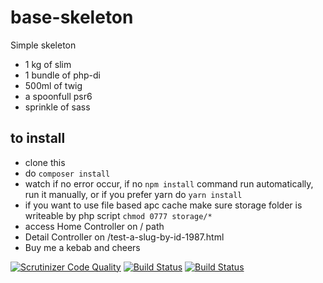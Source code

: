 # base-skeleton
Simple skeleton

* 1 kg of slim
* 1 bundle of php-di
* 500ml of twig 
* a spoonfull psr6
* sprinkle of sass

## to install

* clone this
* do `composer install`
* watch if no error occur, if no `npm install` command run automatically, run it manually, or if you prefer yarn do `yarn install`
* if you want to use file based apc cache make sure storage folder is writeable by php script `chmod 0777 storage/*`
* access Home Controller on / path
* Detail Controller on /test-a-slug-by-id-1987.html
* Buy me a kebab and cheers

[![Scrutinizer Code Quality](https://scrutinizer-ci.com/g/maou/resilient/badges/quality-score.png?b=master)](https://scrutinizer-ci.com/g/maou/resilient/?branch=master)
[![Build Status](https://scrutinizer-ci.com/g/maou/resilient/badges/build.png?b=master)](https://scrutinizer-ci.com/g/maou/resilient/build-status/master)
[![Build Status](https://travis-ci.org/maou/resilient.svg?branch=master)](https://travis-ci.org/maou/resilient)